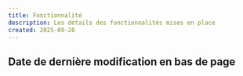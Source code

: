 ```yaml
---
title: Fonctionnalité
description: Les détails des fonctionnalités mises en place
created: 2025-09-20
---
```


## Date de dernière modification en bas de page